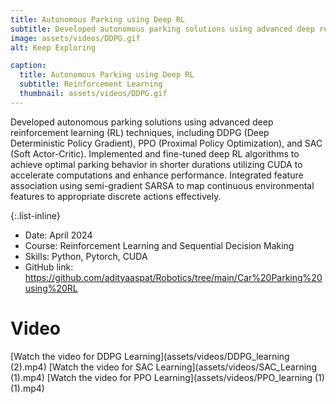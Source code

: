 ```yaml
---
title: Autonomous Parking using Deep RL
subtitle: Developed autonomous parking solutions using advanced deep reinforcement learning (RL) techniques
image: assets/videos/DDPG.gif
alt: Keep Exploring

caption:
  title: Autonomous Parking using Deep RL
  subtitle: Reinforcement Learning
  thumbnail: assets/videos/DDPG.gif
---
```

Developed autonomous parking solutions using advanced deep reinforcement learning (RL) techniques,
including DDPG (Deep Deterministic Policy Gradient), PPO (Proximal Policy Optimization), and SAC
(Soft Actor-Critic). Implemented and fine-tuned deep RL algorithms to achieve optimal parking behavior in shorter durations
utilizing CUDA to accelerate computations and enhance performance. Integrated feature association using semi-gradient SARSA to map continuous environmental features to
appropriate discrete actions effectively.

{:.list-inline}
- Date: April 2024
- Course: Reinforcement Learning and Sequential Decision Making
- Skills: Python, Pytorch, CUDA
- GitHub link: https://github.com/adityaaspat/Robotics/tree/main/Car%20Parking%20using%20RL

# Video

[Watch the video for DDPG Learning](assets/videos/DDPG_learning (2).mp4)
[Watch the video for SAC Learning](assets/videos/SAC_Learning (1).mp4)
[Watch the video for PPO Learning](assets/videos/PPO_learning (1) (1).mp4)

